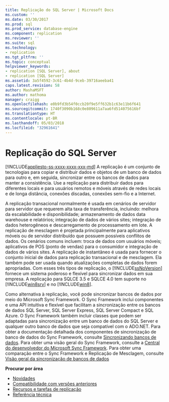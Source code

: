 ```yaml
---
title: Replicação do SQL Server | Microsoft Docs
ms.custom: ''
ms.date: 03/30/2017
ms.prod: sql
ms.prod_service: database-engine
ms.component: replication
ms.reviewer: ''
ms.suite: sql
ms.technology:
- replication
ms.tgt_pltfrm: ''
ms.topic: conceptual
helpviewer_keywords:
- replication [SQL Server], about
- replication [SQL Server]
ms.assetid: 3a5f4592-3c61-4b4d-9ceb-39716aeeba41
caps.latest.revision: 58
author: MashaMSFT
ms.author: mathoma
manager: craigg
ms.openlocfilehash: e0b9fd3b54f0ccb20f9e5ff632b1c63e11b6f641
ms.sourcegitcommit: 1740f3090b168c0e809611a7aa6fd514075616bf
ms.translationtype: HT
ms.contentlocale: pt-BR
ms.lasthandoff: 05/03/2018
ms.locfileid: "32961641"
---
```

# <a name="sql-server-replication"></a>Replicação do SQL Server
[!INCLUDE[appliesto-ss-xxxx-xxxx-xxx-md](../../includes/appliesto-ss-xxxx-xxxx-xxx-md.md)]
  A replicação é um conjunto de tecnologias para copiar e distribuir dados e objetos de um banco de dados para outro e, em seguida, sincronizar entre os bancos de dados para manter a consistência. Use a replicação para distribuir dados para diferentes locais e para usuários remotos e móveis através de redes locais e de longa distância, conexões discadas, conexões sem-fio e a Internet.  
  
 A replicação transacional normalmente é usada em cenários de servidor para servidor que requerem alta taxa de transferência, incluindo: melhora da escalabilidade e disponibilidade; armazenamento de dados data warehouse e relatórios; integração de dados de vários sites; integração de dados heterogêneos e descarregamento de processamento em lote. A replicação de mesclagem é projetada principalmente para aplicativos móveis ou de servidor distribuído que possuem possíveis conflitos de dados. Os cenários comuns incluem: troca de dados com usuários móveis; aplicativos de POS (ponto de vendas) para o consumidor e integração de dados de vários sites. A replicação de instantâneo é usada para fornecer o conjunto inicial de dados para replicação transacional e de mesclagem. Ela também pode ser usada quando atualizações completas de dados forem apropriadas. Com esses três tipos de replicação, o [!INCLUDE[ssNoVersion](../../includes/ssnoversion-md.md)] fornece um sistema poderoso e flexível para sincronizar dados em sua empresa. A replicação para SQLCE 3.5 e SQLCE 4.0 tem suporte no [!INCLUDE[win8srv](../../includes/win8srv-md.md)] e no [!INCLUDE[win8](../../includes/win8-md.md)].  

 Como alternativa à replicação, você pode sincronizar bancos de dados por meio do Microsoft Sync Framework. O Sync Framework inclui componentes e uma API intuitiva e flexível que facilitam a sincronização entre os bancos de dados SQL Server, SQL Server Express, SQL Server Compact e SQL Azure. O Sync Framework também incluir classes que podem ser adaptadas para sincronização entre um banco de dados do SQL Server e qualquer outro banco de dados que seja compatível com o ADO.NET. Para obter a documentação detalhada dos componentes de sincronização de banco de dados do Sync Framework, consulte [Sincronizando bancos de dados](http://go.microsoft.com/fwlink/?LinkId=209079). Para obter uma visão geral do Sync Framework, consulte a [Central do desenvolvedor do Microsoft Sync Framework](http://go.microsoft.com/fwlink/?LinkId=209078). Para obter uma comparação entre o Sync Framework e Replicação de Mesclagem, consulte [Visão geral da sincronização de bancos de dados](http://msdn.microsoft.com/library/bb902818\(SQL.110\).aspx)  
  
 **Procurar por área**  
 - [Novidades](../../relational-databases/replication/what-s-new-replication.md)  
 - [Compatibilidade com versões anteriores](../../relational-databases/replication/replication-backward-compatibility.md)  
 - [Recursos e tarefas de replicação](../../relational-databases/replication/replication-features-and-tasks.md)  
 - [Referência técnica](../../relational-databases/replication/technical-reference-replication.md)  
  
  
